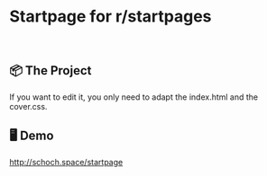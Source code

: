 # 
<h1 align="left">
   Startpage for r/startpages
</h1>
<br>

## 📦 The Project

If you want to edit it, you only need to adapt the index.html and the cover.css.

## 🖥 Demo

http://schoch.space/startpage
